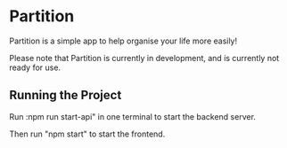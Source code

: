 # Partition 
Partition is a simple app to help organise your life more easily!

Please note that Partition is currently in development, and is currently not 
ready for use. 

## Running the Project
Run :npm run start-api" in one terminal to start the backend server.

Then run "npm start" to start the frontend.